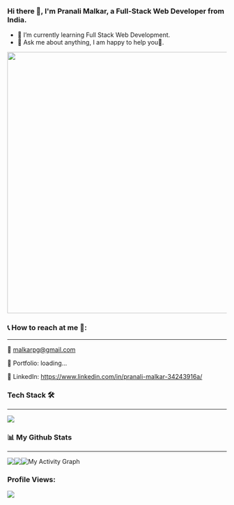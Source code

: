 ### Hi there 👋, I'm Pranali Malkar, a Full-Stack Web Developer from India.
- 🌱 I’m currently learning Full Stack Web Development.
- 💬 Ask me about anything, I am happy to help you🙂.
<img src="https://upliftcorrect.com/wp-content/uploads/2021/08/55537-girl-on-computer-with-idea.gif" width="1000" height="600" />

### 📞 How to reach at me 💁:
- - -
📧 malkarpg@gmail.com

🎨 Portfolio: loading...

💼 LinkedIn: https://www.linkedin.com/in/pranali-malkar-34243916a/

### Tech Stack 🛠
- - -
<img src="https://encrypted-tbn0.gstatic.com/images?q=tbn:ANd9GcQePkXCcK_qKhDvbFD6EciAnELnCUeK4bGO5w&usqp=CAU" />

<!-- [![Build Status](https://travis-ci.org/joemccann/dillinger.svg?branch=master)](https://travis-ci.org/joemccann/dillinger)
 -->
 ### 📊 My Github Stats
<hr/>
<img src="https://github-readme-stats.vercel.app/api?username=Pranali-5&layout=compact&theme=react&hide_border=true&bg_color=0D1117" style="float:left; width=50"/>


<img src="https://github-readme-stats.vercel.app/api/top-langs/?username=Pranali-5&langs_count=8&count_private=true&layout=compact&theme=react&hide_border=true&bg_color=0D1117" style="float:left"/>
<img alt="My Activity Graph" src="https://activity-graph.herokuapp.com/graph?username=Pranali-5&amp;bg_color=0D1117&amp;color=5BCDEC&amp;line=5BCDEC&amp;point=FFFFFF&amp;hide_border=true" style="max-width: 100%;">

### Profile Views: 
![](https://komarev.com/ghpvc/?username=Pranali-5&label=PROFILE+VIEWS)

<!--
**Pranali-5/Pranali-5** is a ✨ _special_ ✨ repository because its `README.md` (this file) appears on your GitHub profile.

Here are some ideas to get you started:

- 🔭 I’m currently working on ...
- 🌱 I’m currently learning Full Stack Web Development
- 👯 I’m looking to collaborate on ...
- 🤔 I’m looking for help with ...
- 💬 Ask me about ...
- 📫 How to reach me: ...
- 😄 Pronouns: ...
- ⚡ Fun fact: ...
-->
